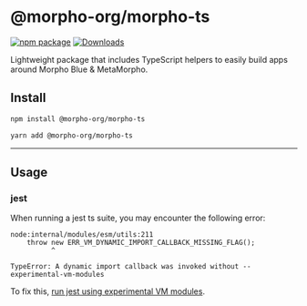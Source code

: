 # @morpho-org/morpho-ts

[![npm package][npm-img]][npm-url]
[![Downloads][downloads-img]][downloads-url]

Lightweight package that includes TypeScript helpers to easily build apps around Morpho Blue & MetaMorpho.

## Install

```bash
npm install @morpho-org/morpho-ts
```

```bash
yarn add @morpho-org/morpho-ts
```

---

## Usage

### jest

When running a jest ts suite, you may encounter the following error:

```log
node:internal/modules/esm/utils:211
    throw new ERR_VM_DYNAMIC_IMPORT_CALLBACK_MISSING_FLAG();
          ^

TypeError: A dynamic import callback was invoked without --experimental-vm-modules
```

To fix this, [run jest using experimental VM modules](https://jestjs.io/docs/ecmascript-modules).

[downloads-img]: https://img.shields.io/npm/dt/@morpho-org/morpho-ts
[downloads-url]: https://www.npmtrends.com/@morpho-org/morpho-ts
[npm-img]: https://img.shields.io/npm/v/@morpho-org/morpho-ts
[npm-url]: https://www.npmjs.com/package/@morpho-org/morpho-ts
